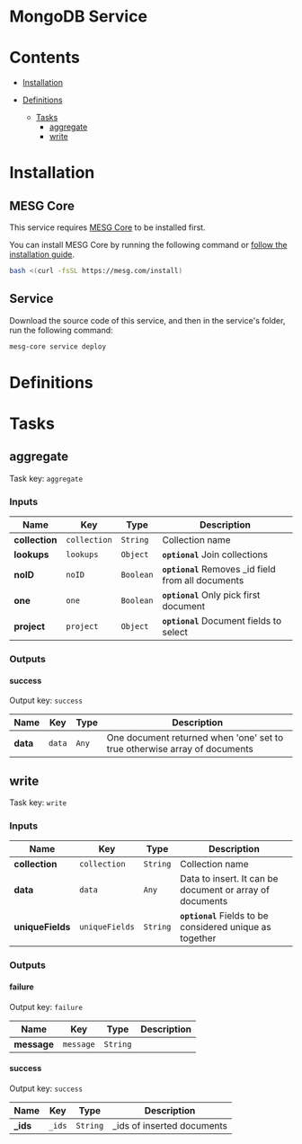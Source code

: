 # MongoDB Service



# Contents

- [Installation](#Installation)
- [Definitions](#Definitions)
  
  - [Tasks](#Tasks)
    - [aggregate](#aggregate)
    - [write](#write)

# Installation

## MESG Core

This service requires [MESG Core](https://github.com/mesg-foundation/core) to be installed first.

You can install MESG Core by running the following command or [follow the installation guide](https://docs.mesg.com/guide/start-here/installation.html).

```bash
bash <(curl -fsSL https://mesg.com/install)
```

## Service

Download the source code of this service, and then in the service's folder, run the following command:
```bash
mesg-core service deploy
```

# Definitions


# Tasks

## aggregate

Task key: `aggregate`



### Inputs

| **Name** | **Key** | **Type** | **Description** |
| --- | --- | --- | --- |
| **collection** | `collection` | `String` | Collection name |
| **lookups** | `lookups` | `Object` | **`optional`** Join collections |
| **noID** | `noID` | `Boolean` | **`optional`** Removes _id field from all documents |
| **one** | `one` | `Boolean` | **`optional`** Only pick first document |
| **project** | `project` | `Object` | **`optional`** Document fields to select |

### Outputs

#### success

Output key: `success`



| **Name** | **Key** | **Type** | **Description** |
| --- | --- | --- | --- |
| **data** | `data` | `Any` | One document returned when 'one' set to true otherwise array of documents |


## write

Task key: `write`



### Inputs

| **Name** | **Key** | **Type** | **Description** |
| --- | --- | --- | --- |
| **collection** | `collection` | `String` | Collection name |
| **data** | `data` | `Any` | Data to insert. It can be document or array of documents |
| **uniqueFields** | `uniqueFields` | `String` | **`optional`** Fields to be considered unique as together |

### Outputs

#### failure

Output key: `failure`



| **Name** | **Key** | **Type** | **Description** |
| --- | --- | --- | --- |
| **message** | `message` | `String` |  |

#### success

Output key: `success`



| **Name** | **Key** | **Type** | **Description** |
| --- | --- | --- | --- |
| **_ids** | `_ids` | `String` | _ids of inserted documents |


